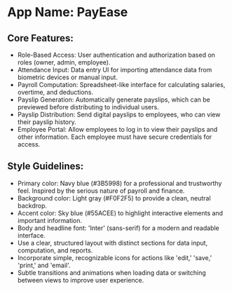 # **App Name**: PayEase

## Core Features:

- Role-Based Access: User authentication and authorization based on roles (owner, admin, employee).
- Attendance Input: Data entry UI for importing attendance data from biometric devices or manual input.
- Payroll Computation: Spreadsheet-like interface for calculating salaries, overtime, and deductions.
- Payslip Generation: Automatically generate payslips, which can be previewed before distributing to individual users.
- Payslip Distribution: Send digital payslips to employees, who can view their payslip history.
- Employee Portal: Allow employees to log in to view their payslips and other information. Each employee must have secure credentials for access.

## Style Guidelines:

- Primary color: Navy blue (#3B5998) for a professional and trustworthy feel. Inspired by the serious nature of payroll and finance.
- Background color: Light gray (#F0F2F5) to provide a clean, neutral backdrop.
- Accent color: Sky blue (#55ACEE) to highlight interactive elements and important information.
- Body and headline font: 'Inter' (sans-serif) for a modern and readable interface.
- Use a clear, structured layout with distinct sections for data input, computation, and reports.
- Incorporate simple, recognizable icons for actions like 'edit,' 'save,' 'print,' and 'email'.
- Subtle transitions and animations when loading data or switching between views to improve user experience.